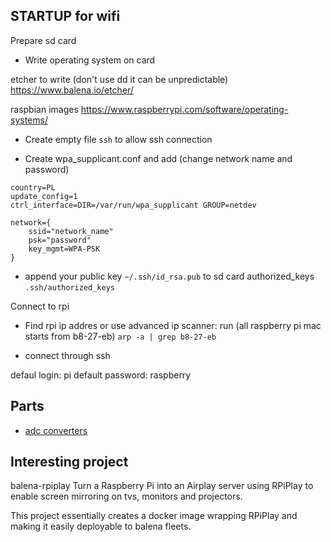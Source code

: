 STARTUP for wifi
-------

Prepare sd card
- Write operating system on card

etcher to write (don't use dd it can be unpredictable)
https://www.balena.io/etcher/

raspbian images
https://www.raspberrypi.com/software/operating-systems/

- Create empty file `ssh` to allow ssh connection

- Create wpa_supplicant.conf and add (change network name and password)
```
country=PL
update_config=1
ctrl_interface=DIR=/var/run/wpa_supplicant GROUP=netdev
 
network={ 
    ssid="network_name" 
    psk="password" 
    key_mgmt=WPA-PSK 
}
```

- append your public key `~/.ssh/id_rsa.pub` to sd card authorized_keys `.ssh/authorized_keys`


Connect to rpi 

- Find rpi ip addres or use advanced ip scanner:
 run (all raspberry pi mac starts from b8-27-eb) 
`arp -a | grep b8-27-eb`



- connect through ssh

defaul login: pi
default password: raspberry

Parts
-----

- [adc converters](adc.md)


Interesting project
-------------------

balena-rpiplay
Turn a Raspberry Pi into an Airplay server using RPiPlay to enable screen mirroring on tvs, monitors and projectors.

This project essentially creates a docker image wrapping RPiPlay and making it easily deployable to balena fleets.
